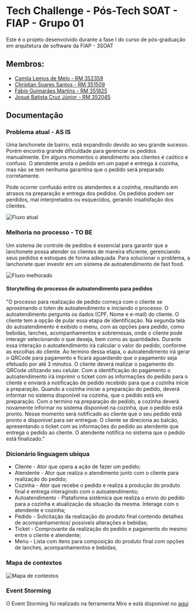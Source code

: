 
# Tech Challenge - Pós-Tech SOAT - FIAP - Grupo 01

Este é o projeto desenvolvido durante a fase I do curso de pós-graduação em arquitetura de software da FIAP - 3SOAT



## Membros:
- [Camila Lemos de Melo - RM 352359]()
- [Christian Soares Santos - RM 351509](https://www.linkedin.com/in/christian-soares-93250a170/)
- [Fábio Guimarães Martins - RM 351825](https://www.linkedin.com/in/fabio-martins-2021)
- [Josué Batista Cruz Júnior - RM 352045](https://www.linkedin.com/in/josuejuniorjf/)


## Documentação

### Problema atual - AS IS
Uma lanchonete de bairro, está expandindo devido ao seu grande sucesso. Porém encontra grande dificuldade para gerenciar os pedidos manualmente. Em alguns momentos o atendimento aos clientes é caótico e confuso. O atendente anota o pedido em um papel e entrega à cozinha, mas não se tem nenhuma garantina que o pedido será preparado corretamente.

Pode ocorrer confusão entre os atendentes e a cozinha, resultando em atrasos na preparação e entrega dos pedidos. Os pedidos podem ser perdidos, mal interpretados ou esquecidos, gerando insatisfação dos clientes.

![Fluxo atual](https://cdn.discordapp.com/attachments/1144408943993573376/1151336340416372817/Fluxo_de_Atendimento_Atual_Tue_Sep_12.egn_2023-09-13.png?ex=65143546&is=6512e3c6&hm=9517d56fb73ae2f3ffcfe2568f96efaba20798194e1c285bbf2243355397663c&)

### Melhoria no processo - TO BE
Um sistema de controle de pedidos é essencial para garantir que a lanchonete possa atender os clientes de maneira eficiente, gerenciando seus pedidos e estoques de forma adequada. 
Para solucionar o problema, a lanchonete quer investir em um sistema de autoatendimento de fast food.

![Fluxo melhorado](https://cdn.discordapp.com/attachments/1144408943993573376/1151336336746364969/Fluxo_de_Autoatendimento_Novo_2023-09-13.png?ex=65143545&is=6512e3c5&hm=79323abadedd9cdb0a17b0a7704ad039ef09831da420a7d9f6cbb575349de835&)

#### Storytelling do processo de autoatendimento para pedidos
"O processo para realização de pedido começa com o cliente se aproximando o toten de autoatendimento e iniciando o processo. O autoatendimento pergunta os dados (CPF, Nome e e-mail) do cliente. O cliente tem a opção de pular essa etapa de identificação. Na segunda tela do autoatendimento é exibido o menu, com as opções para pedido, como bebidas, lanches, acompanhamentos e sobremesas, onde o cliente pode interagir selecionando o que deseja, bem como as quantidades. Durante essa interação o autoatendimento irá calcular o valor do pedido, conforme as escolhas do cliente. Ao termino dessa etapa, o autoatendimento irá gerar o QRCode para pagamento e ficará aguardando que o pagamento seja efetuado por até 3 minutos. O cliente deverá realizar o pagamento do QRCode utilizando seu celular. Com a identificação do pagamento o autoatendimento irá imprimir o ticket com as informações do pedido para o cliente e enviará a notificação de pedido recebido para que a cozinha inicie a preparação. Quando a cozinha iniciar a preparação do pedido, deverá informar no sistema disponível na cozinha, que o pedido está em preparação. Com o termino na preparação do pedido, a cozinha deverá novamente informar no sistema disponível na cozinha, que o pedido está pronto. Nesse momento será notificado ao cliente que o seu pedido está pronto e disponível para ser entregue. O cliente se direciona ao balcão, apresentando o ticket com as informações do pedido ao atendente que entrega o pedido ao cliente. O atendente notifica no sistema que o pedido está finalizado."


### Dicionário linguagem ubíqua
 - Cliente - Ator que opera a ação de fazer um pedido;
 - Atendente - Ator que realiza o atendimento junto com o cliente para realização do pedido;
 - Cozinha - Ator que recebe o pedido e realiza a produção do produto final e entrega interagindo com o autoatendimento;
 - Autoatendimento - Plataforma sistêmica que realiza o envio do pedido para a cozinha e atualização da situação da mesma. Interage com o atendente e cozinha;
- Pedido - Solicitação da realização do produto final contendo detalhes de acompanhamentos/ possíveis alterações e bebidas;
 - Ticket - Comprovante da realização do pedido e pagamento do mesmo entre o cliente e atendente;
 - Menu - Lista com itens para composição do produto final com opções de lanches, acompanhamentos e bebidas;

### Mapa de contextos
![Mapa de contextos](https://cdn.discordapp.com/attachments/1144408943993573376/1156358369611882556/image.png?ex=6514ae27&is=65135ca7&hm=1a0b765bed1ba45af69d0f8d0233aaae11f9953f3c67d1c050e78c1770b66cea&)

### Event Storming
O Event Storming foi realizado na ferramenta Miro e está disponível no [aqui](https://miro.com/app/board/uXjVMqYSzbg=/?share_link_id=48933981551)
